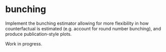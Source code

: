 # bunching
Implement the bunching estimator allowing for more flexibility in how counterfactual is estimated (e.g. account for round number bunching), and produce publication-style plots.

Work in progress.
